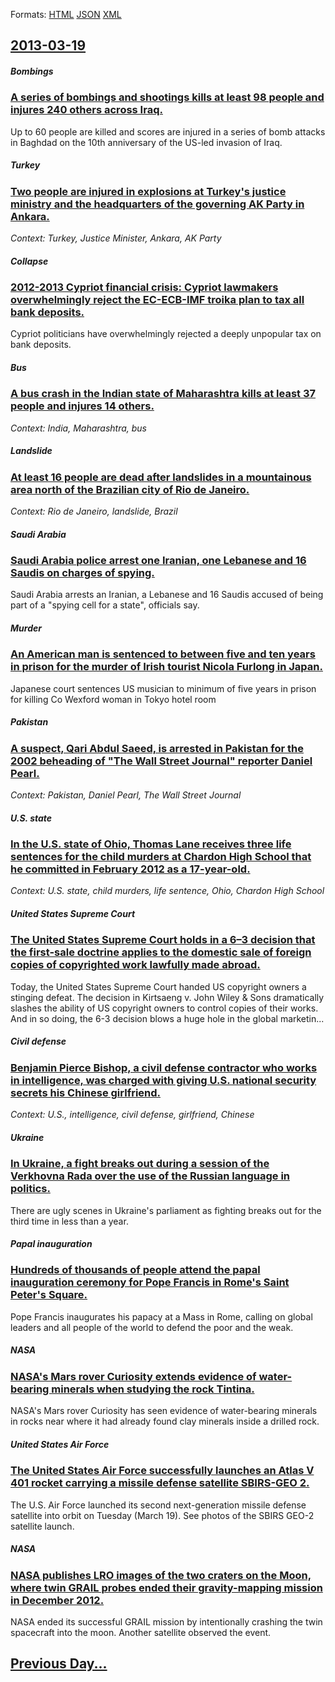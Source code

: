 
Formats: [HTML](2013/03/19/index.html)  [JSON](2013/03/19/index.json)  [XML](2013/03/19/index.xml)  

## [2013-03-19](/news/2013/03/19/index.md)

##### Bombings
### [A series of bombings and shootings kills at least 98 people and injures 240 others across Iraq. ](/news/2013/03/19/a-series-of-bombings-and-shootings-kills-at-least-98-people-and-injures-240-others-across-iraq.md)
Up to 60 people are killed and scores are injured in a series of bomb attacks in Baghdad on the 10th anniversary of the US-led invasion of Iraq.

##### Turkey
### [Two people are injured in explosions at Turkey's justice ministry and the headquarters of the governing AK Party in Ankara. ](/news/2013/03/19/two-people-are-injured-in-explosions-at-turkey-s-justice-ministry-and-the-headquarters-of-the-governing-ak-party-in-ankara.md)
_Context: Turkey, Justice Minister, Ankara, AK Party_

##### Collapse
### [2012-2013 Cypriot financial crisis: Cypriot lawmakers overwhelmingly reject the EC-ECB-IMF troika plan to tax all bank deposits. ](/news/2013/03/19/2012a2013-cypriot-financial-crisis-cypriot-lawmakers-overwhelmingly-reject-the-ecaecbaimf-troika-plan-to-tax-all-bank-deposits.md)
Cypriot politicians have overwhelmingly rejected a deeply unpopular tax on bank deposits.

##### Bus
### [A bus crash in the Indian state of Maharashtra kills at least 37 people and injures 14 others. ](/news/2013/03/19/a-bus-crash-in-the-indian-state-of-maharashtra-kills-at-least-37-people-and-injures-14-others.md)
_Context: India, Maharashtra, bus_

##### Landslide
### [At least 16 people are dead after landslides in a mountainous area north of the Brazilian city of Rio de Janeiro. ](/news/2013/03/19/at-least-16-people-are-dead-after-landslides-in-a-mountainous-area-north-of-the-brazilian-city-of-rio-de-janeiro.md)
_Context: Rio de Janeiro, landslide, Brazil_

##### Saudi Arabia
### [Saudi Arabia police arrest one Iranian, one Lebanese and 16 Saudis on charges of spying. ](/news/2013/03/19/saudi-arabia-police-arrest-one-iranian-one-lebanese-and-16-saudis-on-charges-of-spying.md)
Saudi Arabia arrests an Iranian, a Lebanese and 16 Saudis accused of being part of a &quot;spying cell for a state&quot;, officials say.

##### Murder
### [An American man is sentenced to between five and ten years in prison for the murder of Irish tourist Nicola Furlong in Japan. ](/news/2013/03/19/an-american-man-is-sentenced-to-between-five-and-ten-years-in-prison-for-the-murder-of-irish-tourist-nicola-furlong-in-japan.md)
Japanese court sentences US musician to minimum of five years in prison for killing Co Wexford woman in Tokyo hotel room

##### Pakistan
### [A suspect, Qari Abdul Saeed, is arrested in Pakistan for the 2002 beheading of "The Wall Street Journal" reporter Daniel Pearl. ](/news/2013/03/19/a-suspect-qari-abdul-saeed-is-arrested-in-pakistan-for-the-2002-beheading-of-the-wall-street-journal-reporter-daniel-pearl.md)
_Context: Pakistan, Daniel Pearl, The Wall Street Journal_

##### U.S. state
### [In the U.S. state of Ohio, Thomas Lane receives three life sentences for the child murders at Chardon High School that he committed in February 2012 as a 17-year-old. ](/news/2013/03/19/in-the-u-s-state-of-ohio-thomas-lane-receives-three-life-sentences-for-the-child-murders-at-chardon-high-school-that-he-committed-in-febru.md)
_Context: U.S. state, child murders, life sentence, Ohio, Chardon High School_

##### United States Supreme Court
### [The United States Supreme Court holds in a 6&ndash;3 decision that the first-sale doctrine applies to the domestic sale of foreign copies of copyrighted work lawfully made abroad. ](/news/2013/03/19/the-united-states-supreme-court-holds-in-a-6-ndash-3-decision-that-the-first-sale-doctrine-applies-to-the-domestic-sale-of-foreign-copies-of.md)
Today, the United States Supreme Court handed US copyright owners a stinging defeat. The decision in Kirtsaeng v. John Wiley &amp; Sons dramatically slashes the ability of US copyright owners to control copies of their works. And in so doing, the 6-3 decision blows a huge hole in the global marketin...

##### Civil defense
### [Benjamin Pierce Bishop, a civil defense contractor who works in intelligence, was charged with giving U.S. national security secrets his Chinese girlfriend. ](/news/2013/03/19/benjamin-pierce-bishop-a-civil-defense-contractor-who-works-in-intelligence-was-charged-with-giving-u-s-national-security-secrets-his-chi.md)
_Context: U.S., intelligence, civil defense, girlfriend, Chinese_

##### Ukraine
### [In Ukraine, a fight breaks out during a session of the Verkhovna Rada over the use of the Russian language in politics. ](/news/2013/03/19/in-ukraine-a-fight-breaks-out-during-a-session-of-the-verkhovna-rada-over-the-use-of-the-russian-language-in-politics.md)
There are ugly scenes in Ukraine&#039;s parliament as fighting breaks out for the third time in less than a year.

##### Papal inauguration
### [Hundreds of thousands of people attend the papal inauguration ceremony for Pope Francis in Rome's Saint Peter's Square. ](/news/2013/03/19/hundreds-of-thousands-of-people-attend-the-papal-inauguration-ceremony-for-pope-francis-in-rome-s-saint-peter-s-square.md)
Pope Francis inaugurates his papacy at a Mass in Rome, calling on global leaders and all people of the world to defend the poor and the weak.

##### NASA
### [NASA's Mars rover Curiosity extends evidence of water-bearing minerals when studying the rock Tintina. ](/news/2013/03/19/nasa-s-mars-rover-curiosity-extends-evidence-of-water-bearing-minerals-when-studying-the-rock-tintina.md)
NASA&#039;s Mars rover Curiosity has seen evidence of water-bearing minerals in rocks near where it had already found clay minerals inside a drilled rock.

##### United States Air Force
### [The United States Air Force successfully launches an Atlas V 401 rocket carrying a missile defense satellite SBIRS-GEO 2. ](/news/2013/03/19/the-united-states-air-force-successfully-launches-an-atlas-v-401-rocket-carrying-a-missile-defense-satellite-sbirs-geo-2.md)
The U.S. Air Force launched its second next-generation missile defense satellite into orbit on Tuesday (March 19). See photos of the SBIRS GEO-2 satellite launch.

##### NASA
### [NASA publishes LRO images of the two craters on the Moon, where twin GRAIL probes ended their gravity-mapping mission in December 2012. ](/news/2013/03/19/nasa-publishes-lro-images-of-the-two-craters-on-the-moon-where-twin-grail-probes-ended-their-gravity-mapping-mission-in-december-2012.md)
NASA ended its successful GRAIL mission by intentionally crashing the twin spacecraft into the moon. Another satellite observed the event.

## [Previous Day...](/news/2013/03/18/index.md)

